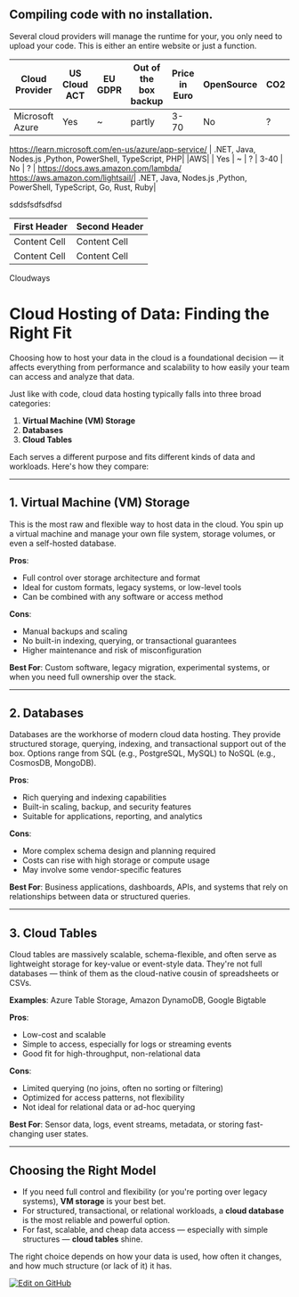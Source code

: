## Compiling code with no installation. 

Several cloud providers will manage the runtime for your, you only need to upload your code. This is either an entire website or just a function.  



| Cloud Provider| US Cloud ACT  | EU GDPR | Out of the box backup | Price in Euro | OpenSource | CO2 | Documentation | supported frameworks | 
| ------------- | ------------- |------------- |------------- |------------- |------------- |------------- |------------- |------------- |
| Microsoft Azure | Yes         | ~       | partly         | 3-70   | No | ? | https://learn.microsoft.com/en-us/azure/azure-functions

https://learn.microsoft.com/en-us/azure/app-service/ | .NET, Java, Nodes.js ,Python, PowerShell, TypeScript, PHP| 
|AWS|   | Yes | ~   | ?   | 3-40 | No | ? | https://docs.aws.amazon.com/lambda/
https://aws.amazon.com/lightsail/| .NET, Java, Nodes.js ,Python, PowerShell, TypeScript, Go, Rust, Ruby|


sddsfsdfsdfsd

| First Header | Second Header |
| ------------- | ------------- |
| Content Cell | Content Cell |
| Content Cell | Content Cell |


Cloudways	


# Cloud Hosting of Data: Finding the Right Fit

Choosing how to host your data in the cloud is a foundational decision — it affects everything from performance and scalability to how easily your team can access and analyze that data.

Just like with code, cloud data hosting typically falls into three broad categories:

1. **Virtual Machine (VM) Storage**
2. **Databases**
3. **Cloud Tables**

Each serves a different purpose and fits different kinds of data and workloads. Here's how they compare:

---

## 1. Virtual Machine (VM) Storage

This is the most raw and flexible way to host data in the cloud. You spin up a virtual machine and manage your own file system, storage volumes, or even a self-hosted database.

**Pros**:
- Full control over storage architecture and format
- Ideal for custom formats, legacy systems, or low-level tools
- Can be combined with any software or access method

**Cons**:
- Manual backups and scaling
- No built-in indexing, querying, or transactional guarantees
- Higher maintenance and risk of misconfiguration

**Best For**:
Custom software, legacy migration, experimental systems, or when you need full ownership over the stack.

---

## 2. Databases

Databases are the workhorse of modern cloud data hosting. They provide structured storage, querying, indexing, and transactional support out of the box. Options range from SQL (e.g., PostgreSQL, MySQL) to NoSQL (e.g., CosmosDB, MongoDB).

**Pros**:
- Rich querying and indexing capabilities
- Built-in scaling, backup, and security features
- Suitable for applications, reporting, and analytics

**Cons**:
- More complex schema design and planning required
- Costs can rise with high storage or compute usage
- May involve some vendor-specific features

**Best For**:
Business applications, dashboards, APIs, and systems that rely on relationships between data or structured queries.

---

## 3. Cloud Tables

Cloud tables are massively scalable, schema-flexible, and often serve as lightweight storage for key-value or event-style data. They're not full databases — think of them as the cloud-native cousin of spreadsheets or CSVs.

**Examples**: Azure Table Storage, Amazon DynamoDB, Google Bigtable

**Pros**:
- Low-cost and scalable
- Simple to access, especially for logs or streaming events
- Good fit for high-throughput, non-relational data

**Cons**:
- Limited querying (no joins, often no sorting or filtering)
- Optimized for access patterns, not flexibility
- Not ideal for relational data or ad-hoc querying

**Best For**:
Sensor data, logs, event streams, metadata, or storing fast-changing user states.

---

## Choosing the Right Model

- If you need full control and flexibility (or you're porting over legacy systems), **VM storage** is your best bet.
- For structured, transactional, or relational workloads, a **cloud database** is the most reliable and powerful option.
- For fast, scalable, and cheap data access — especially with simple structures — **cloud tables** shine.

The right choice depends on how your data is used, how often it changes, and how much structure (or lack of it) it has.

[![Edit on GitHub](https://img.shields.io/badge/Edit_on_GitHub-blue?logo=github)](https://github.com/mikekrom1/nomadsky/edit/main/content/dataStorage.md)

